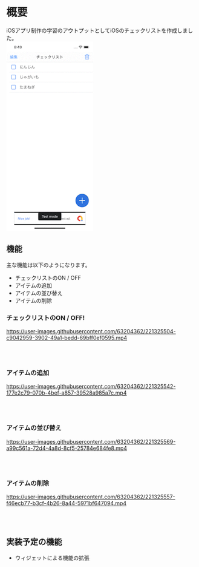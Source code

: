 # 概要
iOSアプリ制作の学習のアウトプットとしてiOSのチェックリストを作成しました。
<br>
![add](https://github.com/TEL-tel/checkList-iOS/blob/main/Assets/CheckList_check.gif)

## 機能

主な機能は以下のようになります。
- チェックリストのON / OFF
- アイテムの追加
- アイテムの並び替え
- アイテムの削除

### チェックリストのON / OFF!
https://user-images.githubusercontent.com/63204362/221325504-c9042959-3902-49a1-bedd-69bff0ef0595.mp4

<br clear="all">
</br>


### アイテムの追加
https://user-images.githubusercontent.com/63204362/221325542-177e2c79-070b-4bef-a857-39528a985a7c.mp4

<br clear="all">
</br>


### アイテムの並び替え
https://user-images.githubusercontent.com/63204362/221325569-a99c561a-72d4-4a8d-8cf5-25784e684fe8.mp4

<br clear="all">
</br>



### アイテムの削除
https://user-images.githubusercontent.com/63204362/221325557-f46ecb77-b3cf-4b26-8a44-5971bf647094.mp4

<br clear="all">
</br>


## 実装予定の機能
- ウィジェットによる機能の拡張
